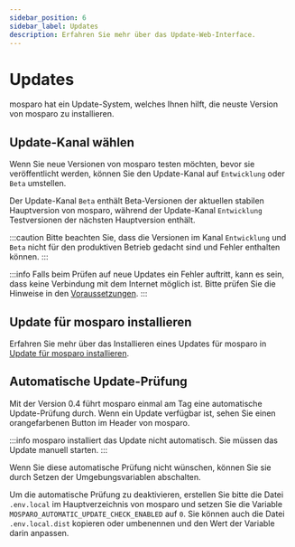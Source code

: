 ```yaml
---
sidebar_position: 6
sidebar_label: Updates
description: Erfahren Sie mehr über das Update-Web-Interface.
---
```


# Updates

mosparo hat ein Update-System, welches Ihnen hilft, die neuste Version von mosparo zu installieren.

## Update-Kanal wählen

Wenn Sie neue Versionen von mosparo testen möchten, bevor sie veröffentlicht werden, können Sie den Update-Kanal auf `Entwicklung` oder `Beta` umstellen.

Der Update-Kanal `Beta` enthält Beta-Versionen der aktuellen stabilen Hauptversion von mosparo, während der Update-Kanal `Entwicklung` Testversionen der nächsten Hauptversion enthält.

:::caution
Bitte beachten Sie, dass die Versionen im Kanal `Entwicklung` und `Beta` nicht für den produktiven Betrieb gedacht sind und Fehler enthalten können.
:::

:::info
Falls beim Prüfen auf neue Updates ein Fehler auftritt, kann es sein, dass keine Verbindung mit dem Internet möglich ist. Bitte prüfen Sie die Hinweise in den [Voraussetzungen](../installation/requirements#verbindung-zum-internet).
:::

## Update für mosparo installieren

Erfahren Sie mehr über das Installieren eines Updates für mosparo in [Update für mosparo installieren](../installation/update).

## Automatische Update-Prüfung

Mit der Version 0.4 führt mosparo einmal am Tag eine automatische Update-Prüfung durch. Wenn ein Update verfügbar ist, sehen Sie einen orangefarbenen Button im Header von mosparo. 

:::info
mosparo installiert das Update nicht automatisch. Sie müssen das Update manuell starten.
:::

Wenn Sie diese automatische Prüfung nicht wünschen, können Sie sie durch Setzen der Umgebungsvariablen abschalten.

Um die automatische Prüfung zu deaktivieren, erstellen Sie bitte die Datei `.env.local` im Hauptverzeichnis von mosparo und setzen Sie die Variable `MOSPARO_AUTOMATIC_UPDATE_CHECK_ENABLED` auf `0`. Sie können auch die Datei `.env.local.dist` kopieren oder umbenennen und den Wert der Variable darin anpassen.